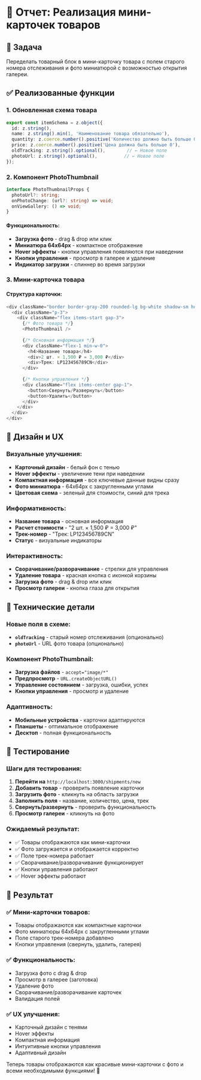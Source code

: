 # 🎨 Отчет: Реализация мини-карточек товаров

## 🎯 Задача
Переделать товарный блок в мини-карточку товара с полем старого номера отслеживания и фото миниатюрой с возможностью открытия галереи.

## ✅ Реализованные функции

### **1. Обновленная схема товара**
```typescript
export const itemSchema = z.object({
  id: z.string(),
  name: z.string().min(1, 'Наименование товара обязательно'),
  quantity: z.coerce.number().positive('Количество должно быть больше 0'),
  price: z.coerce.number().positive('Цена должна быть больше 0'),
  oldTracking: z.string().optional(),        // ← Новое поле
  photoUrl: z.string().optional(),          // ← Новое поле
});
```

### **2. Компонент PhotoThumbnail**
```typescript
interface PhotoThumbnailProps {
  photoUrl?: string;
  onPhotoChange: (url?: string) => void;
  onViewGallery: () => void;
}
```

#### **Функциональность:**
- **Загрузка фото** - drag & drop или клик
- **Миниатюра 64x64px** - компактное отображение
- **Hover эффекты** - кнопки управления появляются при наведении
- **Кнопки управления** - просмотр в галерее и удаление
- **Индикатор загрузки** - спиннер во время загрузки

### **3. Мини-карточка товара**

#### **Структура карточки:**
```typescript
<div className="border border-gray-200 rounded-lg bg-white shadow-sm hover:shadow-md transition-shadow">
  <div className="p-3">
    <div className="flex items-start gap-3">
      {/* Фото товара */}
      <PhotoThumbnail />
      
      {/* Основная информация */}
      <div className="flex-1 min-w-0">
        <h4>Название товара</h4>
        <div>2 шт. × 1,500 ₽ = 3,000 ₽</div>
        <div>Трек: LP123456789CN</div>
      </div>
      
      {/* Кнопки управления */}
      <div className="flex items-center gap-1">
        <button>Свернуть/Развернуть</button>
        <button>Удалить</button>
      </div>
    </div>
  </div>
</div>
```

## 🎨 Дизайн и UX

### **Визуальные улучшения:**
- **Карточный дизайн** - белый фон с тенью
- **Hover эффекты** - увеличение тени при наведении
- **Компактная информация** - все ключевые данные видны сразу
- **Фото миниатюра** - 64x64px с закругленными углами
- **Цветовая схема** - зеленый для стоимости, синий для трека

### **Информативность:**
- **Название товара** - основная информация
- **Расчет стоимости** - "2 шт. × 1,500 ₽ = 3,000 ₽"
- **Трек-номер** - "Трек: LP123456789CN"
- **Статус** - визуальные индикаторы

### **Интерактивность:**
- **Сворачивание/разворачивание** - стрелки для управления
- **Удаление товара** - красная кнопка с иконкой корзины
- **Загрузка фото** - drag & drop или клик
- **Просмотр галереи** - кнопка глаза для открытия

## 🔧 Технические детали

### **Новые поля в схеме:**
- **`oldTracking`** - старый номер отслеживания (опционально)
- **`photoUrl`** - URL фото товара (опционально)

### **Компонент PhotoThumbnail:**
- **Загрузка файлов** - `accept="image/*"`
- **Предпросмотр** - `URL.createObjectURL()`
- **Управление состоянием** - загрузка, ошибки, успех
- **Кнопки управления** - просмотр и удаление

### **Адаптивность:**
- **Мобильные устройства** - карточки адаптируются
- **Планшеты** - оптимальное отображение
- **Десктоп** - полная функциональность

## 🧪 Тестирование

### **Шаги для тестирования:**
1. **Перейти на** `http://localhost:3000/shipments/new`
2. **Добавить товар** - проверить появление карточки
3. **Загрузить фото** - кликнуть на область загрузки
4. **Заполнить поля** - название, количество, цена, трек
5. **Свернуть/развернуть** - проверить функциональность
6. **Просмотр галереи** - кликнуть на фото

### **Ожидаемый результат:**
- ✅ Товары отображаются как мини-карточки
- ✅ Фото загружается и отображается корректно
- ✅ Поле трек-номера работает
- ✅ Сворачивание/разворачивание функционирует
- ✅ Кнопки управления работают
- ✅ Hover эффекты работают

## 🎉 Результат

### ✅ **Мини-карточки товаров:**
- Товары отображаются как компактные карточки
- Фото миниатюры 64x64px с закругленными углами
- Поле старого трек-номера добавлено
- Кнопки управления (свернуть, удалить, галерея)

### ✅ **Функциональность:**
- Загрузка фото с drag & drop
- Просмотр в галерее (заготовка)
- Удаление фото
- Сворачивание/разворачивание карточек
- Валидация полей

### ✅ **UX улучшения:**
- Карточный дизайн с тенями
- Hover эффекты
- Компактная информация
- Интуитивные кнопки управления
- Адаптивный дизайн

Теперь товары отображаются как красивые мини-карточки с фото и всеми необходимыми функциями! 🎉
